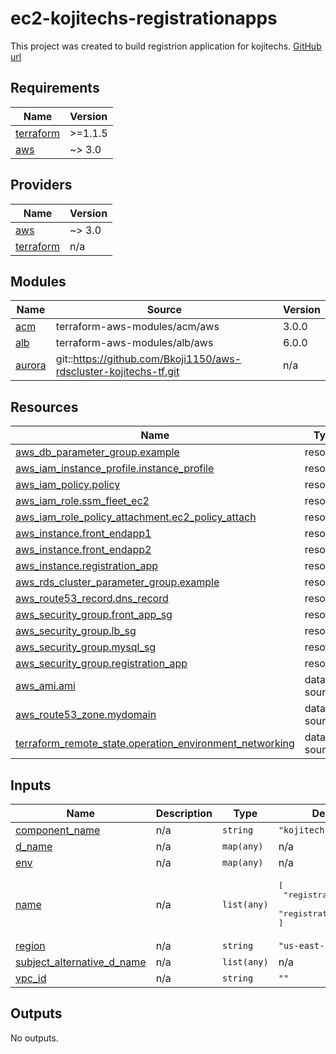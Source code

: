 # ec2-kojitechs-registrationapps
This project was created to build registrion application for kojitechs. [GitHub url](https://github.com/gerried/ec2-kojitechs-registrationapps)

<!-- BEGINNING OF PRE-COMMIT-TERRAFORM DOCS HOOK -->
## Requirements

| Name | Version |
|------|---------|
| <a name="requirement_terraform"></a> [terraform](#requirement\_terraform) | >=1.1.5 |
| <a name="requirement_aws"></a> [aws](#requirement\_aws) | ~> 3.0 |

## Providers

| Name | Version |
|------|---------|
| <a name="provider_aws"></a> [aws](#provider\_aws) | ~> 3.0 |
| <a name="provider_terraform"></a> [terraform](#provider\_terraform) | n/a |

## Modules

| Name | Source | Version |
|------|--------|---------|
| <a name="module_acm"></a> [acm](#module\_acm) | terraform-aws-modules/acm/aws | 3.0.0 |
| <a name="module_alb"></a> [alb](#module\_alb) | terraform-aws-modules/alb/aws | 6.0.0 |
| <a name="module_aurora"></a> [aurora](#module\_aurora) | git::https://github.com/Bkoji1150/aws-rdscluster-kojitechs-tf.git | n/a |

## Resources

| Name | Type |
|------|------|
| [aws_db_parameter_group.example](https://registry.terraform.io/providers/hashicorp/aws/latest/docs/resources/db_parameter_group) | resource |
| [aws_iam_instance_profile.instance_profile](https://registry.terraform.io/providers/hashicorp/aws/latest/docs/resources/iam_instance_profile) | resource |
| [aws_iam_policy.policy](https://registry.terraform.io/providers/hashicorp/aws/latest/docs/resources/iam_policy) | resource |
| [aws_iam_role.ssm_fleet_ec2](https://registry.terraform.io/providers/hashicorp/aws/latest/docs/resources/iam_role) | resource |
| [aws_iam_role_policy_attachment.ec2_policy_attach](https://registry.terraform.io/providers/hashicorp/aws/latest/docs/resources/iam_role_policy_attachment) | resource |
| [aws_instance.front_endapp1](https://registry.terraform.io/providers/hashicorp/aws/latest/docs/resources/instance) | resource |
| [aws_instance.front_endapp2](https://registry.terraform.io/providers/hashicorp/aws/latest/docs/resources/instance) | resource |
| [aws_instance.registration_app](https://registry.terraform.io/providers/hashicorp/aws/latest/docs/resources/instance) | resource |
| [aws_rds_cluster_parameter_group.example](https://registry.terraform.io/providers/hashicorp/aws/latest/docs/resources/rds_cluster_parameter_group) | resource |
| [aws_route53_record.dns_record](https://registry.terraform.io/providers/hashicorp/aws/latest/docs/resources/route53_record) | resource |
| [aws_security_group.front_app_sg](https://registry.terraform.io/providers/hashicorp/aws/latest/docs/resources/security_group) | resource |
| [aws_security_group.lb_sg](https://registry.terraform.io/providers/hashicorp/aws/latest/docs/resources/security_group) | resource |
| [aws_security_group.mysql_sg](https://registry.terraform.io/providers/hashicorp/aws/latest/docs/resources/security_group) | resource |
| [aws_security_group.registration_app](https://registry.terraform.io/providers/hashicorp/aws/latest/docs/resources/security_group) | resource |
| [aws_ami.ami](https://registry.terraform.io/providers/hashicorp/aws/latest/docs/data-sources/ami) | data source |
| [aws_route53_zone.mydomain](https://registry.terraform.io/providers/hashicorp/aws/latest/docs/data-sources/route53_zone) | data source |
| [terraform_remote_state.operation_environment_networking](https://registry.terraform.io/providers/hashicorp/terraform/latest/docs/data-sources/remote_state) | data source |

## Inputs

| Name | Description | Type | Default | Required |
|------|-------------|------|---------|:--------:|
| <a name="input_component_name"></a> [component\_name](#input\_component\_name) | n/a | `string` | `"kojitechs"` | no |
| <a name="input_d_name"></a> [d\_name](#input\_d\_name) | n/a | `map(any)` | n/a | yes |
| <a name="input_env"></a> [env](#input\_env) | n/a | `map(any)` | n/a | yes |
| <a name="input_name"></a> [name](#input\_name) | n/a | `list(any)` | <pre>[<br>  "registration_app1",<br>  "registration_app2"<br>]</pre> | no |
| <a name="input_region"></a> [region](#input\_region) | n/a | `string` | `"us-east-1"` | no |
| <a name="input_subject_alternative_d_name"></a> [subject\_alternative\_d\_name](#input\_subject\_alternative\_d\_name) | n/a | `list(any)` | n/a | yes |
| <a name="input_vpc_id"></a> [vpc\_id](#input\_vpc\_id) | n/a | `string` | `""` | no |

## Outputs

No outputs.
<!-- END OF PRE-COMMIT-TERRAFORM DOCS HOOK -->
